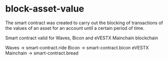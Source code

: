 # block-asset-value
The smart contract was created to carry out the blocking of transactions of the values ​​of an asset for an account until a certain period of time.

Smart contract valid for Waves, Bicon and eVESTX Mainchain blockchain

Waves -> smart-contract.ride
Bicon -> smart-contract.bicon
eVESTX Mainchain -> smart-contract.bread
